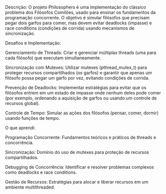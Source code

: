 Descrição: O projeto Philosophers é uma implementação do clássico problema dos Filósofos Comilões, usado para ensinar os fundamentos da programação concorrente. O objetivo é simular filósofos que precisam pegar dois garfos para comer, mas devem evitar deadlocks (impasse) e race conditions (condições de corrida) usando mecanismos de sincronização.

Desafios e Implementação:

Gerenciamento de Threads: Criar e gerenciar múltiplas threads (uma para cada filósofo) que executam simultaneamente.

Sincronização com Mutexes: Utilizar mutexes (pthread_mutex_t) para proteger recursos compartilhados (os garfos) e garantir que apenas um filósofo possa pegar um garfo por vez, evitando condições de corrida.

Prevenção de Deadlocks: Implementar estratégias para evitar que os filósofos entrem em um estado de impasse onde nenhum deles pode comer (por exemplo, ordenando a aquisição de garfos ou usando um controle de recursos global).

Controle de Tempo: Simular as ações dos filósofos (pensar, comer, dormir) usando funções de tempo.

O que aprendi:

Programação Concorrente: Fundamentos teóricos e práticos de threads e concorrência.

Sincronização: Domínio do uso de mutexes para proteção de recursos compartilhados.

Debugging de Concorrência: Identificar e resolver problemas complexos como deadlocks e race conditions.

Gestão de Recursos: Estratégias para alocar e liberar recursos em um ambiente multithreaded.
